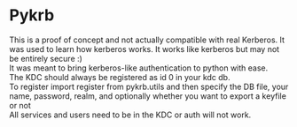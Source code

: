 Pykrb
=====
This is a proof of concept and not actually compatible with real Kerberos. It was used to learn how kerberos works. It works like kerberos but may not be entirely secure :)<br>
It was meant to bring kerberos-like authentication to python with ease.<br>
The KDC should always be registered as id 0 in your kdc db.<br>
To register import register from pykrb.utils and then specify the DB file, your name, password, realm, and optionally whether you want to export a keyfile or not<br>
All services and users need to be in the KDC or auth will not work.
